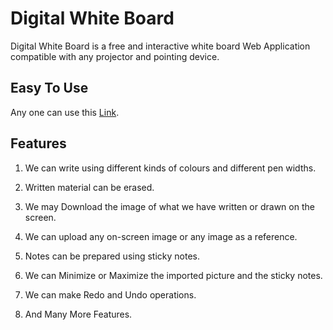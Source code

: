 # Digital White Board

Digital White Board is a free and interactive white board Web Application compatible with any projector and pointing device.

## Easy To Use

Any one can use this [Link](https://mrgauravchaudhary.github.io/Digital-White-Board/).

## Features
1. We can write using different kinds of colours and different pen widths.

2. Written material can be erased.

3. We may Download the image of what we have written or drawn on the screen.

4. We can upload any on-screen image or any image as a reference.

5. Notes can be prepared using sticky notes.

6. We can Minimize or Maximize the imported picture and the sticky notes.

7. We can make Redo and Undo operations.

8. And Many More Features.
